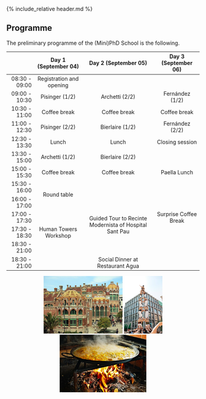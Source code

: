 {% include_relative header.md %}

## Programme

The preliminary programme of the (Mini)PhD School is the following.

<table>
    <thead>
        <tr>
            <th style="text-align:right"></th>
            <th style="text-align:center">Day 1 (September 04)</th>
            <th style="text-align:center">Day 2 (September 05)</th>
            <th style="text-align:center">Day 3 (September 06)</th>
        </tr>
    </thead>
    <tbody>
        <tr>
            <td style="text-align:right">08:30 - 09:00</td>
            <td style="text-align:center">Registration and opening</td>
            <td style="text-align:center"></td>
            <td style="text-align:center"></td>
        </tr>
        <tr>
            <td style="text-align:right">09:00 - 10:30</td>
            <td style="text-align:center">Pisinger (1/2)</td>
            <td style="text-align:center">Archetti (2/2)</td>
            <td style="text-align:center">Fernández (1/2)</td>
        </tr>
        <tr>
            <td style="text-align:right">10:30 - 11:00</td>
            <td style="text-align:center">Coffee break</td>
            <td style="text-align:center">Coffee break</td>
            <td style="text-align:center">Coffee break</td>
        </tr>
        <tr>
            <td style="text-align:right">11:00 - 12:30</td>
            <td style="text-align:center">Pisinger (2/2)</td>
            <td style="text-align:center">Bierlaire (1/2)</td>
            <td style="text-align:center">Fernández (2/2)</td>
        </tr>
        <tr>
            <td style="text-align:right">12:30 - 13:30</td>
            <td style="text-align:center">Lunch</td>
            <td style="text-align:center">Lunch</td>
            <td style="text-align:center">Closing session</td>
        </tr>
        <tr>
            <td style="text-align:right">13:30 - 15:00</td>
            <td style="text-align:center">Archetti (1/2)</td>
            <td style="text-align:center">Bierlaire (2/2)</td>
            <td style="text-align:center" rowspan=3>Paella Lunch</td>
        </tr>
        <tr>
            <td style="text-align:right">15:00 - 15:30</td>
            <td style="text-align:center">Coffee break</td>
            <td style="text-align:center">Coffee break</td>
        </tr>
        <tr>
            <td style="text-align:right">15:30 - 16:00</td>
            <td style="text-align:center" rowspan=2>Round table</td>
            <td style="text-align:center"></td>
        </tr>
        <tr>
            <td style="text-align:right">16:00 - 17:00</td>
            <td style="text-align:center"></td>
            <td style="text-align:center" rowspan=3>Surprise Coffee Break</td>
        </tr>
        <tr>
            <td style="text-align:right">17:00 - 17:30</td>
            <td style="text-align:center"></td>
            <td style="text-align:center" rowspan=2>Guided Tour to Recinte Modernista of Hospital Sant Pau</td>
        </tr>
        <tr>
            <td style="text-align:right">17:30 - 18:30</td>
            <td style="text-align:center">Human Towers Workshop</td>
        </tr>
        <tr>
            <td style="text-align:right">18:30 - 21:00</td>
            <td style="text-align:center"></td>
            <td style="text-align:center"></td>
            <td style="text-align:center"></td>
        </tr>
        <tr>
            <td style="text-align:right">18:30 - 21:00</td>
            <td style="text-align:center"></td>
            <td style="text-align:center">Social Dinner at Restaurant Agua</td>
            <td style="text-align:center"></td>
        </tr>
    </tbody>
</table>

<p align="center">
    <img height="150px" src="img/sant_pau.jpg">
    <img height="150px" src="img/castells.jpg">
    <img height="150px" src="img/paella.jpg">
</p>